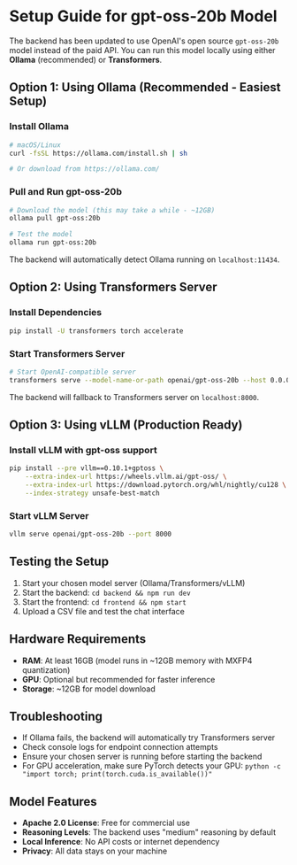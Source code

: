 # Setup Guide for gpt-oss-20b Model

The backend has been updated to use OpenAI's open source `gpt-oss-20b` model instead of the paid API. You can run this model locally using either **Ollama** (recommended) or **Transformers**.

## Option 1: Using Ollama (Recommended - Easiest Setup)

### Install Ollama
```bash
# macOS/Linux
curl -fsSL https://ollama.com/install.sh | sh

# Or download from https://ollama.com/
```

### Pull and Run gpt-oss-20b
```bash
# Download the model (this may take a while - ~12GB)
ollama pull gpt-oss:20b

# Test the model
ollama run gpt-oss:20b
```

The backend will automatically detect Ollama running on `localhost:11434`.

## Option 2: Using Transformers Server

### Install Dependencies
```bash
pip install -U transformers torch accelerate
```

### Start Transformers Server
```bash
# Start OpenAI-compatible server
transformers serve --model-name-or-path openai/gpt-oss-20b --host 0.0.0.0 --port 8000
```

The backend will fallback to Transformers server on `localhost:8000`.

## Option 3: Using vLLM (Production Ready)

### Install vLLM with gpt-oss support
```bash
pip install --pre vllm==0.10.1+gptoss \
    --extra-index-url https://wheels.vllm.ai/gpt-oss/ \
    --extra-index-url https://download.pytorch.org/whl/nightly/cu128 \
    --index-strategy unsafe-best-match
```

### Start vLLM Server
```bash
vllm serve openai/gpt-oss-20b --port 8000
```

## Testing the Setup

1. Start your chosen model server (Ollama/Transformers/vLLM)
2. Start the backend: `cd backend && npm run dev`
3. Start the frontend: `cd frontend && npm start`
4. Upload a CSV file and test the chat interface

## Hardware Requirements

- **RAM**: At least 16GB (model runs in ~12GB memory with MXFP4 quantization)
- **GPU**: Optional but recommended for faster inference
- **Storage**: ~12GB for model download

## Troubleshooting

- If Ollama fails, the backend will automatically try Transformers server
- Check console logs for endpoint connection attempts
- Ensure your chosen server is running before starting the backend
- For GPU acceleration, make sure PyTorch detects your GPU: `python -c "import torch; print(torch.cuda.is_available())"`

## Model Features

- **Apache 2.0 License**: Free for commercial use
- **Reasoning Levels**: The backend uses "medium" reasoning by default
- **Local Inference**: No API costs or internet dependency
- **Privacy**: All data stays on your machine